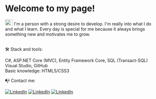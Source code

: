 
# Welcome to my page! 

<img src="https://emojis.slackmojis.com/emojis/images/1494533524/2240/programmer.gif?1494533524" width="25" height=20/> I'm a person with a strong desire to develop. I'm really into what I do and what I learn. Every day is special for me because it always brings something new and motivates me to grow.

</br>
🛠️ Stack and tools:

C#, ASP.NET Core (MVC),
Entity Framework Core,
SQL (Transact-SQL)
Visual Studio, GitHub</br>
Basic knowledge: HTML5/CSS3


📭 Contact me:

[![LinkedIn](https://img.shields.io/badge/-LinkedIn-blue?logo=linkedin)](https://www.linkedin.com/in/yurii-yanovitsky/)
[![LinkedIn](https://img.shields.io/badge/-Telegram-blue?logo=telegram)](https://t.me/yurii_yanovitsky)
[![LinkedIn](https://img.shields.io/badge/-yanovitsky1998@gmail.com-green?logo=gmail)](mailto:yanovitsky1998@gmail.com)